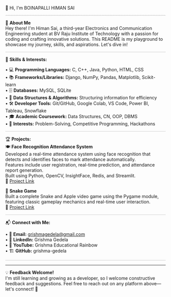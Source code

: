 👋 Hi, I'm BOINAPALLI HIMAN SAI  

<hr style="border: 0; border-top: 0.1px dashed #d3d3d3; opacity: 0.2;">

📌 **About Me**  
Hey there! I'm Himan Sai, a third-year Electronics and Communication Engineering student at BV Raju Institute of Technology with a passion for coding and crafting innovative solutions. This README is my playground to showcase my journey, skills, and aspirations. Let's dive in!

<hr style="border: 0; border-top: 0.5px solid #d3d3d3; opacity: 0.2;">

🚀 **Skills & Interests:**

• 💻 **Programming Languages:** C, C++, Java, Python, HTML, CSS  
• 📚 **Frameworks/Libraries:** Django, NumPy, Pandas, Matplotlib, Scikit-learn  
• 🗄️ **Databases:** MySQL, SQLite  
• 🧩 **Data Structures & Algorithms:** Structuring information for efficiency  
• 🛠️ **Developer Tools:** Git/GitHub, Google Colab, VS Code, Power BI, Tableau, Snowflake  
• 🎓 **Academic Coursework:** Data Structures, CN, OOP, DBMS  
• 🎯 **Interests:** Problem-Solving, Competitive Programming, Hackathons

<hr style="border: 0; border-top: 0.5px solid #d3d3d3; opacity: 0.2;">

🏆 **Projects:**  
🍽️ **Face Recognition Attendance System**  
Developed a real-time attendance system using face recognition that detects and identifies faces to mark attendance automatically.  
Features include user registration, real-time prediction, and attendance report generation.  
Built using Python, OpenCV, InsightFace, Redis, and Streamlit.  
🔗 [Project Link](https://github.com/himansai/attendance-system-ap.git)

🐍 **Snake Game**  
Built a complete Snake and Apple video game using the Pygame module, featuring classic gameplay mechanics and real-time user interaction.  
🔗 [Project Link](https://github.com/himansai/Python_Project.git)

<hr style="border: 0; border-top: 0.5px solid #d3d3d3; opacity: 0.2;">

📬 **Connect with Me:**

• 📧 **Email:** grishmagedela@gmail.com  
• 💼 **LinkedIn:** Grishma Gedela  
• 🎥 **YouTube:** Grishma Educational Rainbow  
• 🏗️ **GitHub:** grishma-gedela  

<hr style="border: 0; border-top: 0.5px solid #d3d3d3; opacity: 0.2;">

---

💡 **Feedback Welcome!**  
I'm still learning and growing as a developer, so I welcome constructive feedback and suggestions. Feel free to reach out on any platform above—let's connect! 🚀
